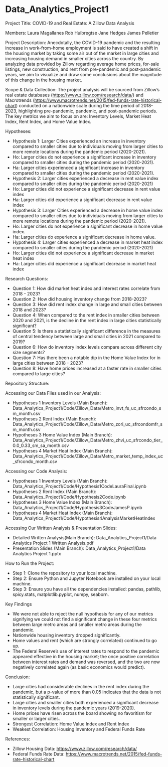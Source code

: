 # Data_Analytics_Project1

Project Title: COVID-19 and Real Estate: A Zillow Data Analysis

Members: 
Laura Magallanes 
Rob Huibregtse 
Jane Hedges 
James Pelletier 

Project Description: Anecdotally, the COVID-19 pandemic and the resulting increase in work-from-home employment is said to have created a shift in the housing market by taking some air out of the market in large cities and increasing housing demand in smaller cities across the country. By analyzing data provided by Zillow regarding average home prices, for-sale listings, new construction, and rent from pre-pandemic and post-pandemic years, we aim to visualize and draw some conclusions about the magnitude of this change in the housing market. 

Scope & Data Collection: The project analysis will be sourced from Zillow’s real estate databases (https://www.zillow.com/research/data/) and Macrotrends (https://www.macrotrends.net/2015/fed-funds-rate-historical-chart) conducted on a nationwide scale during the time period of 2018-2023, highlighting pre-pandemic, pandemic, and post-pandemic periods. The key metrics we aim to focus on are: Inventory Levels, Market Heat Index, Rent Index, and Home Value Index. 

Hypotheses: 
- Hypothesis 1: Larger Cities experienced an increase in inventory compared to smaller cities due to individuals moving from larger cities to more remote locations during the pandemic period (2020-2021). 
- Ho: Larger cities do not experience a significant increase in inventory compared to smaller cities during the pandemic period (2020-2021).
- Ha: Larger cities experienced a significant increase in inventory compared to smaller cities during the pandemic period (2020-2021).
- Hypothesis 2: Larger cities experienced a decrease in rent value index compared to smaller cities during the pandemic period (2020-2021)
- Ho: Larger cities did not experience a significant decrease in rent value index
- Ha: Larger cities did experience a significant decrease in rent value index
- Hypothesis 3:  Larger Cities experienced a decrease in home value index compared to smaller cities due to individuals moving from larger cities to more remote locations during the pandemic period (2020-2021). 
- Ho: Larger cities do not experience a significant decrease in home value index.
- Ha: Larger cities do experience a significant decrease in home value. 
- Hypothesis 4: Larger cities experienced a decrease in market heat index compared to smaller cities during the pandemic period (2020-2021)
- Ho: Larger cities did not experience a significant decrease in market heat index
- Ha: Larger cities did experience a significant decrease in market heat index

Research Questions:
- Question 1: How did market heat index and interest rates correlate from 2018 - 2023?
- Question 2: How did housing inventory change from 2018-2023?
- Question 3: How did rent index change in large and small cities between 2018 and 2023?
- Question 4: When compared to the rent index in smaller cities between 2020 and 2021, is the decline in the rent index in large cities statistically significant? 
- Question 5: Is there a statistically significant difference in the measures of central tendency between large and small cities in 2021 compared to 2019?
- Question 6: How do inventory index levels compare across different city size segments?
- Question 7: Has there been a notable dip in the Home Value Index for in large cities between 2018 - 2023?
- Question 8: Have home prices increased at a faster rate in smaller cities compared to large cities?

Repository Structure:

Accessing our Data Files used in our Analysis: 
- Hypotheses 1 Inventory Levels (Main Branch): Data_Analytics_Project1/Code/Zillow_Data/Metro_invt_fs_uc_sfrcondo_sm_month.csv
- Hypotheses 2 Rent Index (Main Branch): Data_Analytics_Project1/Code/Zillow_Data/Metro_zori_uc_sfrcondomfr_sm_month.csv
- Hypotheses 3 Home Value Index (Main Branch): Data_Analytics_Project1/Code/Zillow_Data/Metro_zhvi_uc_sfrcondo_tier_0.0_0.33_sm_sa_month.csv
- Hypotheses 4 Market Heat Index (Main Branch): Data_Analytics_Project1/Code/Zillow_Data/Metro_market_temp_index_uc_sfrcondo_month.csv

Accessing our Code Analysis: 
- Hypotheses 1 Inventory Levels (Main Branch): Data_Analytics_Project1/Code/Hypothesis1CodeLauraFinal.ipynb
- Hypotheses 2 Rent Index (Main Branch): Data_Analytics_Project1/Code/Hypothesis2Code.ipynb
- Hypotheses 3 Home Value Index (Main Branch): Data_Analytics_Project1/Code/Hypothesis3CodeJamesP.ipynb
- Hypotheses 4 Market Heat Index (Main Branch): Data_Analytics_Project1/Code/Hypothesis4AnalysisMarketHeatIndex

Accessing Our Written Analysis & Presentation Slides:
- Detailed Written Analysis(Main Branch): Data_Analytics_Project1/Data Analytics Project 1 Written Analysis.pdf
- Presentation Slides (Main Branch): Data_Analytics_Project1/Data Analytics Project 1.pptx

How to Run the Project:
- Step 1: Clone the repository to your local machine.
- Step 2: Ensure Python and Jupyter Notebook are installed on your local machine. 
- Step 3: Ensure you have all the dependencies installed: pandas, pathlib, spicy.stats, matplotlib.pyplot, numpy, seaborn.

Key Findings
- We were not able to reject the null hypothesis for any of our metrics signifying we could not find a significant change in these four metrics between large metro areas and smaller metro areas during the pandemic.
- Nationwide housing inventory dropped significantly.
- Home values and rent (which are strongly correlated) continued to go up.
- The Federal Reserve’s use of interest rates to respond to the pandemic appeared effective in the housing market; the once positive correlation between interest rates and demand was reversed, and the two are now negatively correlated again (as basic economics would predict).
  
Conclusion: 
- Large cities had considerable declines in the rent index during the pandemic, but a p-value of more than 0.05 indicates that the data is not statistically significant. 
- Large cities and smaller cities both experienced a significant decrease in inventory levels during the pandemic years (2019-2020).
- Home prices have risen across the board showing no favoritism for smaller or larger cities.
- Strongest Correlation: Home Value Index and Rent Index
- Weakest Correlation: Housing Inventory and Federal Funds Rate

References:
- Zillow Housing Data: https://www.zillow.com/research/data/
- Federal Funds Rate Data: https://www.macrotrends.net/2015/fed-funds-rate-historical-chart



